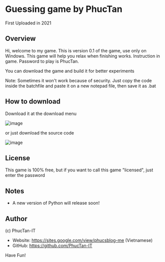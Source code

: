 # Guessing game by PhucTan
First Uploaded in 2021
## Overview
Hi, welcome to my game. This is version 0.1 of the game, use only on Windows.
This game will help you relax when finishing works. Instruction in game. Password to play is PhucTan.

You can download the game and build it for better experiments

Note: Sometimes it won't work because of security. Just copy the code inside the batchfile and paste it on a new notepad file, then save it as .bat

## How to download

Download it at the download menu

![image](https://user-images.githubusercontent.com/87054949/149615341-0bf149f5-e620-4a3f-9137-ab46ebc90fda.png)

or just download the source code

![image](https://user-images.githubusercontent.com/87054949/149615421-13991fee-acea-45a6-b5da-8b281a94b3ac.png)

## License

This game is 100% free, but if you want to call this game "licensed", just enter the password

## Notes
- A new version of Python will release soon!
## Author
(c) PhucTan-IT
- Website: https://sites.google.com/view/phucsblog-me (Vietnamese)
- GitHub: https://github.com/PhucTan-IT

Have Fun!
